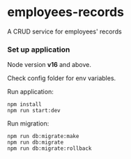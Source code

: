 # employees-records
A CRUD service for employees' records

### Set up application
Node version **v16**  and above.

Check config folder for env variables.

Run application: 
```
npm install
npm run start:dev

```


Run migration: 
```
npm run db:migrate:make
npm run db:migrate
npm run db:migrate:rollback

```
